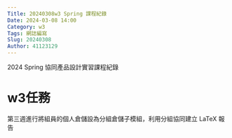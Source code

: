 ```yaml
---
Title: 20240308w3 Spring 課程紀錄
Date: 2024-03-08 14:00
Category: w3
Tags: 網誌編寫
Slug: 20240308
Author: 41123129
---
```


2024 Spring 協同產品設計實習課程紀錄

<!-- PELICAN_END_SUMMARY -->

# w3任務
第三週進行將組員的個人倉儲設為分組倉儲子模組，利用分組協同建立 LaTeX 報告

